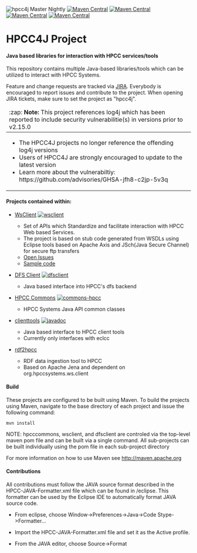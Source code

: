 ![hpcc4j Master Nightly](https://github.com/hpcc-systems/hpcc4j/workflows/hpcc4j%20Nightly/badge.svg?branch=master) [![Maven Central](https://maven-badges.herokuapp.com/maven-central/org.hpccsystems/hpcc4j/badge.svg?subject=hpcc4j)](https://maven-badges.herokuapp.com/maven-central/org.hpccsystems/hpcc4j) [![Maven Central](https://maven-badges.herokuapp.com/maven-central/org.hpccsystems/commons-hpcc/badge.svg?subject=commons-hpcc)](https://maven-badges.herokuapp.com/maven-central/org.hpccsystems/commons-hpcc) [![Maven Central](https://maven-badges.herokuapp.com/maven-central/org.hpccsystems/wsclient/badge.svg?subject=wsclient)](https://maven-badges.herokuapp.com/maven-central/org.hpccsystems/wsclient) [![Maven Central](https://maven-badges.herokuapp.com/maven-central/org.hpccsystems/dfsclient/badge.svg?subject=dfsclient)](https://maven-badges.herokuapp.com/maven-central/org.hpccsystems/dfsclient)

HPCC4J Project
=======================

#### Java based libraries for interaction with HPCC services/tools

This repository contains multiple Java-based libraries/tools which can be utilized to interact with HPCC Systems.

Feature and change requests are tracked via [JIRA](https://track.hpccsystems.com/secure/Dashboard.jspa).
Everybody is encouraged to report issues and contribute to the project. When opening JIRA tickets, make sure to set the project as "hpcc4j".

<table>
  <thead>
    <tr>
      <td align="left">
        :zap: <b>Note:</b> This project references log4j which has been reported to include security vulnerabilitie(s) in versions prior to v2.15.0
      </td>
    </tr>
  </thead>

  <tbody>
    <tr>
      <td>
        <ul>
          <li>The HPCC4J projects no longer reference the offending log4j versions</li>
          <li>Users of HPCC4J are strongly encouraged to update to the latest version</li>
          <li>Learn more about the vulnerabiltiy: https://github.com/advisories/GHSA-jfh8-c2jp-5v3q</li>
        </ul>
      </td>
    </tr>
  </tbody>
</table>

#### Projects contained within:
- [WsClient](https://github.com/hpcc-systems/hpcc4j/blob/master/wsclient/README.md) [![wsclient](https://javadoc-badge.appspot.com/org.hpccsystems/wsclient.svg?label=javadoc)](https://javadoc-badge.appspot.com/org.hpccsystems/wsclient)
  - Set of APIs which Standardize and facilitate interaction with HPCC Web based Services.
  - The project is based on stub code generated from WSDLs using Eclipse tools based on Apache Axis and JSch(Java Secure Channel) for secure ftp transfers
  - [Open Issues](https://track.hpccsystems.com/issues/?jql=project%20%3D%20JAPI%20AND%20status%20%3D%20Open)
  - [Sample code](https://github.com/hpcc-systems/hpcc4j/blob/master/wsclient/src/test/java/org/hpccsystems/ws/client/platform/test/PlatformTester.java)

- [DFS Client](https://github.com/hpcc-systems/hpcc4j/tree/master/dfsclient/README.md) [![dfsclient](https://javadoc-badge.appspot.com/org.hpccsystems/dfsclient.svg?label=javadoc)](https://javadoc-badge.appspot.com/org.hpccsystems/dfsclient)
  - Java based interface into HPCC's dfs backend

- [HPCC Commons](https://github.com/hpcc-systems/hpcc4j/blob/master/commons-hpcc/README.md) [![commons-hpcc](https://javadoc-badge.appspot.com/org.hpccsystems/commons-hpcc.svg?label=javadoc)](https://javadoc-badge.appspot.com/org.hpccsystems/commons-hpcc)
  - HPCC Systems Java API common classes

- [clienttools](https://github.com/hpcc-systems/hpcc4j/blob/master/clienttools/README.md) [![javadoc](https://javadoc-badge.appspot.com/org.hpccsystems/clienttools.svg?label=javadoc)](https://javadoc-badge.appspot.com/org.hpccsystems/clienttools)
  - Java based interface to HPCC client tools
  - Currently only interfaces with eclcc

- [rdf2hpcc](https://github.com/hpcc-systems/hpcc4j/blob/master/rdf2hpcc/README.md)
  - RDF data ingestion tool to HPCC
  - Based on Apache Jena and dependent on org.hpccsystems.ws.client

#### Build
These projects are configured to be built using Maven. To build the projects using Maven, navigate to the base directory of each project and issue the following command:

`mvn install`

NOTE: hpcccommons, wsclient, and dfsclient are controled via the top-level maven pom file and can be built via a single command.
All sub-projects can be built individually using the pom file in each sub-project directory

For more information on how to use Maven see http://maven.apache.org

#### Contributions

All contributions must follow the JAVA source format described in the HPCC-JAVA-Formatter.xml file which can be found in /eclipse.
This formatter can be used by the Eclipse IDE to automatically format JAVA source code.

- From eclipse, choose Window->Preferences->Java->Code Stype->Formatter...

- Import the HPCC-JAVA-Formatter.xml file and set it as the Active profile.

- From the JAVA editor, choose Source->Format
